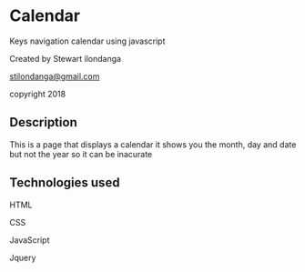 # Calendar
Keys navigation calendar using javascript

Created by Stewart ilondanga

stilondanga@gmail.com

copyright 2018

## Description
This is a page that displays a calendar it shows you the month, day and date but not the year so it can be inacurate

## Technologies used
HTML

CSS

JavaScript

Jquery
